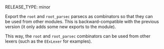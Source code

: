 RELEASE_TYPE: minor

Export the `root` and `root_parsec` parsecs as combinators so that they can
be used from other modules. This is backward-compatible with the previous version
(it only adds some new exports to the module).

This way, the `root` and `root_parsec` combinators can be used from other lexers
(such as the `EExLexer` for examples).